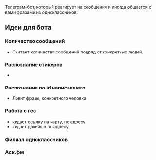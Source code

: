 Телеграм-бот, который реагирует на сообщения и иногда общается с вами фразами из одноклассников.



## Идеи для бота

### Количество сообщений
* Считает количество сообщений подряд от конкретных людей.

### Распознание стикеров
*

### Распознание по id написавшего
* Ловит фразы, конкретного человка

### Работа с гео
* кидает ссылку на карту, по адресу
* кидает докейшн по адресу

### Филиал одноклассников

### Аск.фм
